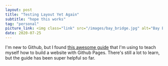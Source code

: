 ```yaml
---
layout: post
title: "Testing Layout Yet Again"
subtitle: "hope this works"
tag: "personal"
picture_link: <img class="link" src="/images/bay_bridge.jpg" alt="Bay Bridge"/>
date: 2020-07-25
---
```


I'm new to Github, but I found [this awesome guide](http://jmcglone.com/guides/github-pages/) that I'm using to teach myself how to build a website with Github Pages. There's still a lot to learn, but the guide has been super helpful so far. 
